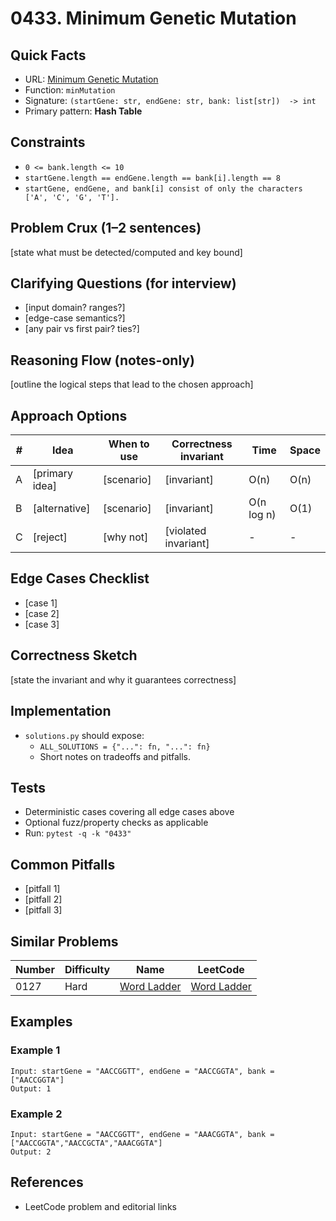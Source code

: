 # 0433. Minimum Genetic Mutation

## Quick Facts

- URL: [Minimum Genetic Mutation](https://leetcode.com/problems/minimum-genetic-mutation/)
- Function: `minMutation`
- Signature: `(startGene: str, endGene: str, bank: list[str])  -> int`
- Primary pattern: **Hash Table**

## Constraints

- `0 <= bank.length <= 10`
- `startGene.length == endGene.length == bank[i].length == 8`
- `startGene, endGene, and bank[i] consist of only the characters ['A', 'C', 'G', 'T'].`

## Problem Crux (1–2 sentences)

[state what must be detected/computed and key bound]

## Clarifying Questions (for interview)

- [input domain? ranges?]
- [edge-case semantics?]
- [any pair vs first pair? ties?]

## Reasoning Flow (notes-only)

[outline the logical steps that lead to the chosen approach]

## Approach Options

| #   | Idea           | When to use | Correctness invariant | Time       | Space |
| --- | -------------- | ----------- | --------------------- | ---------- | ----- |
| A   | [primary idea] | [scenario]  | [invariant]           | O(n)       | O(n)  |
| B   | [alternative]  | [scenario]  | [invariant]           | O(n log n) | O(1)  |
| C   | [reject]       | [why not]   | [violated invariant]  | -          | -     |

## Edge Cases Checklist

- [case 1]
- [case 2]
- [case 3]

## Correctness Sketch

[state the invariant and why it guarantees correctness]

## Implementation

- `solutions.py` should expose:
    - `ALL_SOLUTIONS = {"...": fn, "...": fn}`
    - Short notes on tradeoffs and pitfalls.

## Tests

- Deterministic cases covering all edge cases above
- Optional fuzz/property checks as applicable
- Run: `pytest -q -k "0433"`

## Common Pitfalls

- [pitfall 1]
- [pitfall 2]
- [pitfall 3]

## Similar Problems

| Number | Difficulty | Name                                         | LeetCode                                                  |
| ------ | ---------- | -------------------------------------------- | --------------------------------------------------------- |
| 0127   | Hard       | [Word Ladder](../0127-word-ladder/readme.md) | [Word Ladder](https://leetcode.com/problems/word-ladder/) |

## Examples

### Example 1

```text
Input: startGene = "AACCGGTT", endGene = "AACCGGTA", bank = ["AACCGGTA"]
Output: 1
```

### Example 2

```text
Input: startGene = "AACCGGTT", endGene = "AAACGGTA", bank = ["AACCGGTA","AACCGCTA","AAACGGTA"]
Output: 2
```

## References

- LeetCode problem and editorial links
